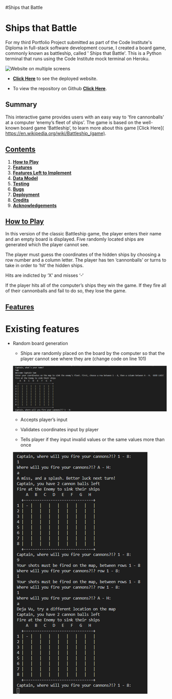 #Ships that Battle

# **Ships that Battle**

For my third Portfolio Project submitted as part of the Code Institute's Diploma in full-stack software development course, I created a board game, commonly known as battleship, called ' Ships that Battle'. This is a Python terminal that runs using the Code Institute mock terminal on Heroku.   

![Website on multiple screens](assets/README.md-images/README.md-multiple-screens.png)

- **[Click Here]( https://ships-that-battle.herokuapp.com/)** to see the deployed website. 

- To view the repository on Github **[Click Here](https://github.com/SamOBrienOlinger/Ships-that-Battle)**.


## **Summary**
  This interactive game provides users with an easy way to 'fire cannonballs' at a computer ‘enemy’s fleet of ships’. The game is based on the well-known board game ‘Battleship’, to learn more about this game [Click Here]( https://en.wikipedia.org/wiki/Battleship_(game).



## **[Contents](#contents)**

1.	**[How to Play](#how-to-play)**
2.	**[Features](#features)**
3.	**[Features Left to Implement](#features-left-to-implement)**
4.	**[Data Model](#data-model)**
5.	**[Testing](#testing)**
6.	**[Bugs](#bugs)**
7.	**[Deployment](#deployment)**
8.	**[Credits](#credits)**
9.	**[Acknowledgements](#acknowledgements)** 

## **[How to Play](#how-to-play)**

In this version of the classic Battleship game, the player enters their name and an empty board is displayed. Five randomly located ships are generated which the player cannot see. 

The player must guess the coordinates of the hidden ships by choosing a row number and a column letter. The player has ten ‘cannonballs’ or turns to take in order to ‘hit’ the hidden ships. 

Hits are indicted by ‘X’ and misses ‘-‘

If the player hits all of the computer’s ships they win the game. If they fire all of their cannonballs and fail to do so, they lose the game.  

## **[Features](#features)**

# Existing features
* Random board generation
  * Ships are randomly placed on the board by the computer so that the player cannot see where they are (change code on line 101)


  ![player board](images/README.md-player-board.png)

  * Accepts player’s input

  * Validates coordinates input by player

  * Tells player if they input invalid values or the same values more than once

  ![inout validation](images/README.md-input-validation.png)

  



